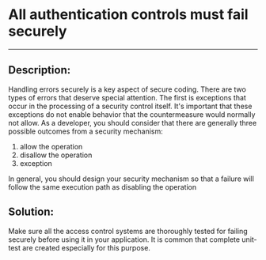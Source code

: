 # All authentication controls must fail securely
-------

## Description:

Handling errors securely is a key aspect of secure coding.
There are two types of errors that deserve special attention. The first is exceptions
that occur in the processing of a security control itself. It's important that these
exceptions do not enable behavior that the countermeasure would normally not allow.
As a developer, you should consider that there are generally three possible outcomes
from a security mechanism:

1. allow the operation
2. disallow the operation
3. exception

In general, you should design your security mechanism so that a failure will follow the same execution path
as disabling the operation

## Solution:

Make sure all the access control systems are thoroughly tested for failing securely before
using it in your application. It is common that complete unit-test are created especially
for this purpose.
